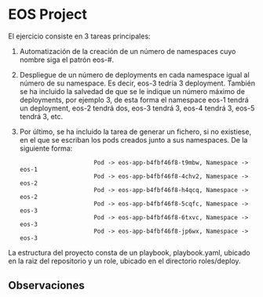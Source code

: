 # EOS Project

El ejercicio consiste en 3 tareas principales:
1. Automatización de la creación de un número de namespaces cuyo nombre siga el patrón eos-#.
2. Despliegue de un número de deployments en cada namespace igual al número de su namespace. Es decir, eos-3 tedría 3 deployment. También se ha incluido la salvedad de que se le indique un número máximo de deployments, por ejemplo 3, de esta forma el namespace eos-1 tendrá un deployment, eos-2 tendrá dos, eos-3 tendrá 3, eos-4 tendrá 3, eos-5 tendrá 3, etc.
3. Por último, se ha incluido la tarea de generar un fichero, si no existiese, en el que se escriban los pods creados junto a sus namespaces. De la siguiente forma:

                            Pod -> eos-app-b4fbf46f8-t9mbw, Namespace -> eos-1
                            Pod -> eos-app-b4fbf46f8-4chv2, Namespace -> eos-2
                            Pod -> eos-app-b4fbf46f8-h4qcq, Namespace -> eos-2
                            Pod -> eos-app-b4fbf46f8-5cqfc, Namespace -> eos-3
                            Pod -> eos-app-b4fbf46f8-6txvc, Namespace -> eos-3
                            Pod -> eos-app-b4fbf46f8-jp6wx, Namespace -> eos-3


La estructura del proyecto consta de un playbook, playbook.yaml, ubicado en la raiz del repositorio y un role, ubicado en el directorio roles/deploy.

## Observaciones

